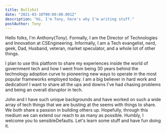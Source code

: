 ```yaml
---
title: Bullshit
date: "2021-03-10T00:00:00.001Z"
description: "Hi, I'm Tony, here's why I'm writing stuff."
postAuthor: Tony
---
```

Hello folks, I'm Anthony(Tony). Formally, I am the Director of Technologies and Innovation at CSEngineering. Informally, I am a Tech evangelist, nerd, geek, Dad, Husband, veteran, market speculator, and a whole lot of other things.  

I plan to use this platform to share my experiences inside the world of government tech and how I went from being 30 years behind the technology adoption curve to pioneering new ways to operate in the most popular frameworks employed today. I am a big believer in hard work and dedication! I want to share all the ups and downs I've had chasing problems and being an overall disruptor in tech.

John and I have such unique backgrounds and have worked on such a wide array of tech things that we are busting at the seems with things to share. We both share a passion in building others up. Hopefully, through this medium we can extend our reach to as many as possible. Humbly, I welcome you to sensibleDefaults. Let's learn some stuff and have fun doing it.




